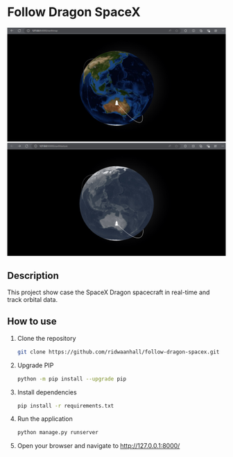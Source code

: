 # Follow Dragon SpaceX

![earthmap](images/earthmap.png)
![earthtexture](images/earthtexture.png)

## Description

This project show case the SpaceX Dragon spacecraft in real-time and track orbital data.

## How to use

1. Clone the repository

    ```bash
    git clone https://github.com/ridwaanhall/follow-dragon-spacex.git
    ```

2. Upgrade PIP

    ```bash
    python -m pip install --upgrade pip
    ```

3. Install dependencies

    ```bash
    pip install -r requirements.txt
    ```

4. Run the application

    ```bash
    python manage.py runserver
    ```

5. Open your browser and navigate to <http://127.0.0.1:8000/>
